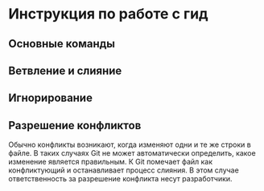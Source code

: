 # Инструкция по работе с гид
## Основные команды

## Ветвление и слияние 

## Игнорирование 

## Разрешение конфликтов

Обычно конфликты возникают, когда изменяют одни и те же строки в файле. В таких случаях Git не может автоматически определить, какое изменение является правильным. К Git помечает файл как конфликтующий и останавливает процесс слияния. В этом случае ответственность за разрешение конфликта несут разработчики.